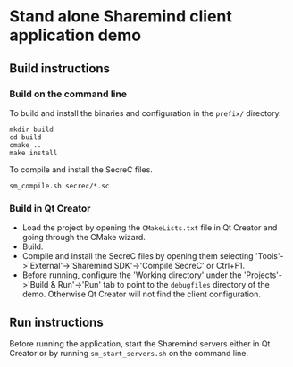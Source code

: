 # Stand alone Sharemind client application demo

## Build instructions

### Build on the command line

To build and install the binaries and configuration in the `prefix/` directory.

```
mkdir build
cd build
cmake ..
make install
```

To compile and install the SecreC files.

```
sm_compile.sh secrec/*.sc
```

### Build in Qt Creator

* Load the project by opening the `CMakeLists.txt` file in Qt Creator and going through the CMake wizard.
* Build.
* Compile and install the SecreC files by opening them selecting 'Tools'->'External'->'Sharemind SDK'->'Compile SecreC' or Ctrl+F1.
* Before running, configure the 'Working directory' under the 'Projects'->'Build & Run'->'Run' tab to point to the `debugfiles` directory of the demo. Otherwise Qt Creator will not find the client configuration.


## Run instructions

Before running the application, start the Sharemind servers either in Qt Creator or by running `sm_start_servers.sh` on the command line.

